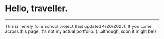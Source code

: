 # Hello, traveller.

---

This is merely for a school project (last updated 4/26/2023). If you come across this page, it's not my actual portfolio. (...although, soon it might be!)